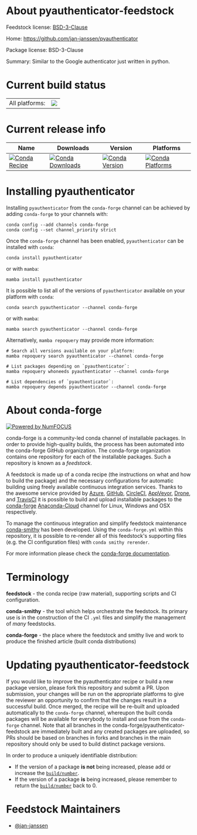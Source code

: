 About pyauthenticator-feedstock
===============================

Feedstock license: [BSD-3-Clause](https://github.com/conda-forge/pyauthenticator-feedstock/blob/main/LICENSE.txt)

Home: https://github.com/jan-janssen/pyauthenticator

Package license: BSD-3-Clause

Summary: Similar to the Google authenticator just written in python.

Current build status
====================


<table><tr><td>All platforms:</td>
    <td>
      <a href="https://dev.azure.com/conda-forge/feedstock-builds/_build/latest?definitionId=12666&branchName=main">
        <img src="https://dev.azure.com/conda-forge/feedstock-builds/_apis/build/status/pyauthenticator-feedstock?branchName=main">
      </a>
    </td>
  </tr>
</table>

Current release info
====================

| Name | Downloads | Version | Platforms |
| --- | --- | --- | --- |
| [![Conda Recipe](https://img.shields.io/badge/recipe-pyauthenticator-green.svg)](https://anaconda.org/conda-forge/pyauthenticator) | [![Conda Downloads](https://img.shields.io/conda/dn/conda-forge/pyauthenticator.svg)](https://anaconda.org/conda-forge/pyauthenticator) | [![Conda Version](https://img.shields.io/conda/vn/conda-forge/pyauthenticator.svg)](https://anaconda.org/conda-forge/pyauthenticator) | [![Conda Platforms](https://img.shields.io/conda/pn/conda-forge/pyauthenticator.svg)](https://anaconda.org/conda-forge/pyauthenticator) |

Installing pyauthenticator
==========================

Installing `pyauthenticator` from the `conda-forge` channel can be achieved by adding `conda-forge` to your channels with:

```
conda config --add channels conda-forge
conda config --set channel_priority strict
```

Once the `conda-forge` channel has been enabled, `pyauthenticator` can be installed with `conda`:

```
conda install pyauthenticator
```

or with `mamba`:

```
mamba install pyauthenticator
```

It is possible to list all of the versions of `pyauthenticator` available on your platform with `conda`:

```
conda search pyauthenticator --channel conda-forge
```

or with `mamba`:

```
mamba search pyauthenticator --channel conda-forge
```

Alternatively, `mamba repoquery` may provide more information:

```
# Search all versions available on your platform:
mamba repoquery search pyauthenticator --channel conda-forge

# List packages depending on `pyauthenticator`:
mamba repoquery whoneeds pyauthenticator --channel conda-forge

# List dependencies of `pyauthenticator`:
mamba repoquery depends pyauthenticator --channel conda-forge
```


About conda-forge
=================

[![Powered by
NumFOCUS](https://img.shields.io/badge/powered%20by-NumFOCUS-orange.svg?style=flat&colorA=E1523D&colorB=007D8A)](https://numfocus.org)

conda-forge is a community-led conda channel of installable packages.
In order to provide high-quality builds, the process has been automated into the
conda-forge GitHub organization. The conda-forge organization contains one repository
for each of the installable packages. Such a repository is known as a *feedstock*.

A feedstock is made up of a conda recipe (the instructions on what and how to build
the package) and the necessary configurations for automatic building using freely
available continuous integration services. Thanks to the awesome service provided by
[Azure](https://azure.microsoft.com/en-us/services/devops/), [GitHub](https://github.com/),
[CircleCI](https://circleci.com/), [AppVeyor](https://www.appveyor.com/),
[Drone](https://cloud.drone.io/welcome), and [TravisCI](https://travis-ci.com/)
it is possible to build and upload installable packages to the
[conda-forge](https://anaconda.org/conda-forge) [Anaconda-Cloud](https://anaconda.org/)
channel for Linux, Windows and OSX respectively.

To manage the continuous integration and simplify feedstock maintenance
[conda-smithy](https://github.com/conda-forge/conda-smithy) has been developed.
Using the ``conda-forge.yml`` within this repository, it is possible to re-render all of
this feedstock's supporting files (e.g. the CI configuration files) with ``conda smithy rerender``.

For more information please check the [conda-forge documentation](https://conda-forge.org/docs/).

Terminology
===========

**feedstock** - the conda recipe (raw material), supporting scripts and CI configuration.

**conda-smithy** - the tool which helps orchestrate the feedstock.
                   Its primary use is in the construction of the CI ``.yml`` files
                   and simplify the management of *many* feedstocks.

**conda-forge** - the place where the feedstock and smithy live and work to
                  produce the finished article (built conda distributions)


Updating pyauthenticator-feedstock
==================================

If you would like to improve the pyauthenticator recipe or build a new
package version, please fork this repository and submit a PR. Upon submission,
your changes will be run on the appropriate platforms to give the reviewer an
opportunity to confirm that the changes result in a successful build. Once
merged, the recipe will be re-built and uploaded automatically to the
`conda-forge` channel, whereupon the built conda packages will be available for
everybody to install and use from the `conda-forge` channel.
Note that all branches in the conda-forge/pyauthenticator-feedstock are
immediately built and any created packages are uploaded, so PRs should be based
on branches in forks and branches in the main repository should only be used to
build distinct package versions.

In order to produce a uniquely identifiable distribution:
 * If the version of a package **is not** being increased, please add or increase
   the [``build/number``](https://docs.conda.io/projects/conda-build/en/latest/resources/define-metadata.html#build-number-and-string).
 * If the version of a package **is** being increased, please remember to return
   the [``build/number``](https://docs.conda.io/projects/conda-build/en/latest/resources/define-metadata.html#build-number-and-string)
   back to 0.

Feedstock Maintainers
=====================

* [@jan-janssen](https://github.com/jan-janssen/)

